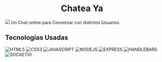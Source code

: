 <h1 align="center">Chatea Ya</h1>
<img src="https://github.com/FerTorron/Chatea-Ya/assets/100718699/1199c8f3-6c87-49bb-abd0-4acaea3b9897">
Un Chat online para Conversar con distintos Usuarios

## Tecnologías Usadas
![HTML5](https://img.shields.io/badge/HTML5-E34F26?style=for-the-badge&logo=html5&logoColor=white)
![CSS3](https://img.shields.io/badge/CSS3-1572B6?style=for-the-badge&logo=css3&logoColor=white)
![JAVASCRIPT](https://img.shields.io/badge/JavaScript-323330?style=for-the-badge&logo=javascript&logoColor=F7DF1E)
![NODEJS](https://img.shields.io/badge/Node%20js-339933?style=for-the-badge&logo=nodedotjs&logoColor=white)
![EXPRESS](https://img.shields.io/badge/Express%20js-000000?style=for-the-badge&logo=express&logoColor=white)
![HANDLEBARS](https://img.shields.io/badge/Handlebars%20js-f0772b?style=for-the-badge&logo=handlebarsdotjs&logoColor=black)
![SOCKETIO](https://img.shields.io/badge/Socket.io-010101?&style=for-the-badge&logo=Socket.io&logoColor=white)
